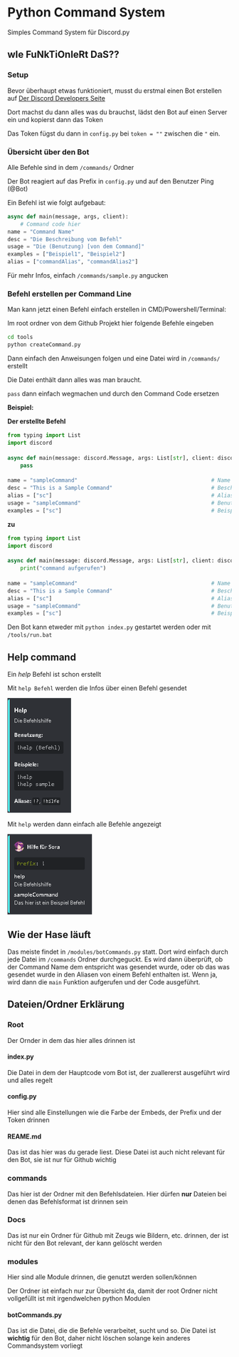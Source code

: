 # Python Command System
Simples Command System für Discord.py

## wIe FuNkTiOnIeRt DaS??

### Setup

Bevor überhaupt etwas funktioniert, musst du erstmal einen Bot erstellen auf [Der Discord Developers Seite](https://discord.com/developers)

Dort machst du dann alles was du brauchst, lädst den Bot auf einen Server ein und kopierst dann das Token

Das Token fügst du dann in `config.py` bei `token = ""` zwischen die `"` ein.



### Übersicht über den Bot

Alle Befehle sind in dem `/commands/` Ordner


Der Bot reagiert auf das Prefix in `config.py` und auf den Benutzer Ping (@Bot)

Ein Befehl ist wie folgt aufgebaut:

```python
async def main(message, args, client):
    # Command code hier
name = "Command Name"
desc = "Die Beschreibung vom Befehl"
usage = "Die (Benutzung) [von dem Command]"
examples = ["Beispiel1", "Beispiel2"]
alias = ["commandAlias", "commandAlias2"]
```

Für mehr Infos, einfach `/commands/sample.py` angucken


### Befehl erstellen per Command Line

Man kann jetzt einen Befehl einfach erstellen in CMD/Powershell/Terminal:


Im root ordner von dem Github Projekt hier folgende Befehle eingeben

```cmd
cd tools
python createCommand.py
```

Dann einfach den Anweisungen folgen und eine Datei wird in `/commands/` erstellt

Die Datei enthält dann alles was man braucht.

`pass` dann einfach wegmachen und durch den Command Code ersetzen


__Beispiel:__

**Der erstellte Befehl**
```python
from typing import List
import discord

async def main(message: discord.Message, args: List[str], client: discord.Client):
    pass

name = "sampleCommand"                                          # Name
desc = "This is a Sample Command"                               # Beschreibung
alias = ["sc"]                                                  # Alias
usage = "sampleCommand"                                         # Benutzung
examples = ["sc"]                                               # Beispiele
```

**zu**

```python
from typing import List
import discord

async def main(message: discord.Message, args: List[str], client: discord.Client):
    print("command aufgerufen")

name = "sampleCommand"                                          # Name
desc = "This is a Sample Command"                               # Beschreibung
alias = ["sc"]                                                  # Alias
usage = "sampleCommand"                                         # Benutzung
examples = ["sc"]                                               # Beispiele
```


Den Bot kann etweder mit `python index.py` gestartet werden oder mit `/tools/run.bat`


## Help command

Ein _help_ Befehl ist schon erstellt

Mit  `help Befehl` werden die Infos über einen Befehl gesendet

![alt text](https://github.com/kuso-senpai/Discord.py-command-system/blob/master/docs/help_command.png?raw=true)


Mit `help` werden dann einfach alle Befehle angezeigt

![alt text](https://github.com/kuso-senpai/Discord.py-command-system/blob/master/docs/help.png?raw=true)

## Wie der Hase läuft

Das meiste findet in `/modules/botCommands.py` statt. Dort wird einfach durch jede Datei im `/commands` Ordner durchgeguckt.
Es wird dann überprüft, ob der Command Name dem entspricht was gesendet wurde, oder ob das was gesendet wurde in den Aliasen
von einem Befehl enthalten ist. Wenn ja, wird dann die `main` Funktion aufgerufen und der Code ausgeführt.



## Dateien/Ordner Erklärung

### Root

Der Ornder in dem das hier alles drinnen ist

#### index.py

Die Datei in dem der Hauptcode vom Bot ist, der zuallererst ausgeführt wird und alles regelt

#### config.py

Hier sind alle Einstellungen wie die Farbe der Embeds, der Prefix und der Token drinnen

#### REAME.md

Das ist das hier was du gerade liest. Diese Datei ist auch nicht relevant für den Bot, sie ist nur für Github wichtig

### commands

Das hier ist der Ordner mit den Befehlsdateien. Hier dürfen **nur** Dateien bei denen das Befehlsformat ist drinnen sein

### Docs

Das ist nur ein Ordner für Github mit Zeugs wie Bildern, etc. drinnen, der ist nicht für den Bot relevant, der kann gelöscht werden


### modules

Hier sind alle Module drinnen, die genutzt werden sollen/können

Der Ordner ist einfach nur zur Übersicht da, damit der root Ordner nicht vollgefüllt ist mit irgendwelchen python Modulen

#### botCommands.py

Das ist die Datei, die die Befehle verarbeitet, sucht und so. Die Datei ist **wichtig** für den Bot, daher nicht löschen solange kein anderes Commandsystem vorliegt